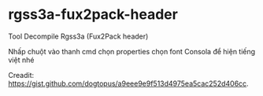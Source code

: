 # rgss3a-fux2pack-header
Tool Decompile Rgss3a (Fux2Pack header)

Nhấp chuột vào thanh cmd chọn properties chọn font Consola để hiện tiếng việt nhé

Creadit: 
https://gist.github.com/dogtopus/a9eee9e9f513d4975ea5cac252d406cc.
